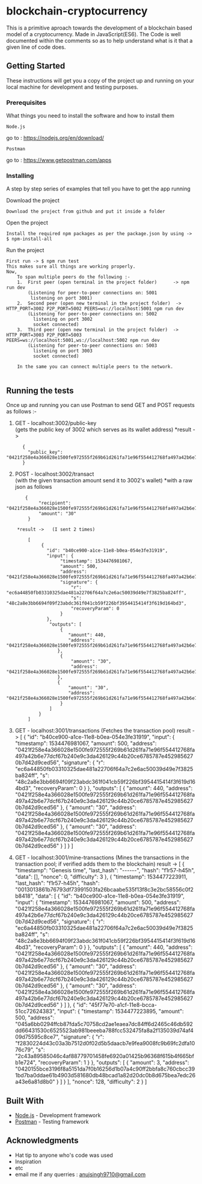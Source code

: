 # blockchain-cryptocurrency

This is a primitive aproach towards the development of a blockchain based model of a cryptocurrency.
Made in JavaScript(ES6).
The Code is well documented within the comments so as to help understand what is it that a given line of code does.

## Getting Started

These instructions will get you a copy of the project up and running on your local machine for development and testing purposes.

### Prerequisites

What things you need to install the software and how to install them

```
Node.js
```
go to : https://nodejs.org/en/download/

```
Postman
```
go to : https://www.getpostman.com/apps

### Installing

A step by step series of examples that tell you have to get the app running

Download the project

```
Download the project from github and put it inside a folder
```

Open the project

```
Install the required npm packages as per the package.json by using -> $ npm-install-all
```

Run the project

```
First run -> $ npm run test
This makes sure all things are working properly.
Now,
    To span multiple peers do the following :-
    1.  First peer (open terminal in the project folder)      -> npm run dev
        (Listening for peer-to-peer connections on: 5001
         listening on port 3001)
    2.  Second peer (open new terminal in the project folder)  -> HTTP_PORT=3002 P2P_PORT=5002 PEERS=ws://localhost:5001 npm run dev
        (Listening for peer-to-peer connections on: 5002
          listening on port 3002
          socket connected)
    3.  Third peer (open new terminal in the project folder)  -> HTTP_PORT=3003 P2P_PORT=5003 PEERS=ws://localhost:5001,ws://localhost:5002 npm run dev
        (Listening for peer-to-peer connections on: 5003
          listening on port 3003
          socket connected)
          
    In the same you can connect multiple peers to the network.
    
```

## Running the tests

  Once up and running you can use Postman to send GET and POST requests as follows :-
  1.  GET - localhost:3002/public-key       
  	(gets the public key of 3002 which serves as its wallet address)
      	*result -> 
```	
      {
        "public_key": "0421f258e4a366028e1500fe972555f269b61d261fa71e96f554412768fa497a42b6e77dcf67b240e9c3da426129c44b20ce6785787e4529856270b7d42d9ced56"
      }
```      
  2.  POST -  localhost:3002/transact       
  	(with the given transaction amount send it to 3002's wallet)
       *with a raw json as follows
```      
       {
	        "recipient": "0421f258e4a366028e1500fe972555f269b61d261fa71e96f554412768fa497a42b6e77dcf67b240e9c3da426129c44b20ce6785787e4529856270b7d42d9ced56",
	        "amount": "30"
        }
```	
        
        *result ->   (I sent 2 times)
```	
        [
             {
               "id": "b40ce900-a1ce-11e8-b0ea-054e3fe31919",
               "input": {
                    "timestamp": 1534476981067,
                    "amount": 500,
                    "address": "0421f258e4a366028e1500fe972555f269b61d261fa71e96f554412768fa497a42b6e77dcf67b240e9c3da426129c44b20ce6785787e4529856270b7d42d9ced56",
                    "signature": {
                        "r": "ec6a44850fb03310325dae481a22706f64a7c2e6ac50039d49e7f3825ba824ff",
                        "s": "48c2a8e3bb6694f09f23abdc361f041cb59f226bf3954415414f3f619d164bd3",
                        "recoveryParam": 0
                    }
               },
                "outputs": [
                    {
                       "amount": 440,
                       "address": "0421f258e4a366028e1500fe972555f269b61d261fa71e96f554412768fa497a42b6e77dcf67b240e9c3da426129c44b20ce6785787e4529856270b7d42d9ced56"
                   },
                    {
                        "amount": "30",
                        "address": "0421f258e4a366028e1500fe972555f269b61d261fa71e96f554412768fa497a42b6e77dcf67b240e9c3da426129c44b20ce6785787e4529856270b7d42d9ced56"
                   },
                   {
                       "amount": "30",
                       "address": "0421f258e4a366028e1500fe972555f269b61d261fa71e96f554412768fa497a42b6e77dcf67b240e9c3da426129c44b20ce6785787e4529856270b7d42d9ced56"
                    }
                ]
            }
        ]
```	
        
  3.  GET - localhost:3001/transactions         (Fetches the transaction pool)
      result ->
      [
            {
                "id": "b40ce900-a1ce-11e8-b0ea-054e3fe31919",
                "input": {
                    "timestamp": 1534476981067,
                    "amount": 500,
                    "address": "0421f258e4a366028e1500fe972555f269b61d261fa71e96f554412768fa497a42b6e77dcf67b240e9c3da426129c44b20ce6785787e4529856270b7d42d9ced56",
                    "signature": {
                        "r": "ec6a44850fb03310325dae481a22706f64a7c2e6ac50039d49e7f3825ba824ff",
                        "s": "48c2a8e3bb6694f09f23abdc361f041cb59f226bf3954415414f3f619d164bd3",
                        "recoveryParam": 0
                    }
                },
                "outputs": [
                    {
                        "amount": 440,
                        "address": "0421f258e4a366028e1500fe972555f269b61d261fa71e96f554412768fa497a42b6e77dcf67b240e9c3da426129c44b20ce6785787e4529856270b7d42d9ced56"
                    },
                    {
                        "amount": "30",
                        "address": "0421f258e4a366028e1500fe972555f269b61d261fa71e96f554412768fa497a42b6e77dcf67b240e9c3da426129c44b20ce6785787e4529856270b7d42d9ced56"
                    },
                    {
                        "amount": "30",
                        "address": "0421f258e4a366028e1500fe972555f269b61d261fa71e96f554412768fa497a42b6e77dcf67b240e9c3da426129c44b20ce6785787e4529856270b7d42d9ced56"
                    }
                ]
            }
        ]

  4.  GET - localhost:3001/mine-transactions         (Mines the transactions in the transaction pool; if verified adds them to the blockchain)
      result ->
      [
            {
                "timestamp": "Genesis time",
                "last_hash": "------",
                "hash": "f1r57-h45h",
                "data": [],
                "nonce": 0,
                "difficulty": 3
            },
            {
                "timestamp": 1534477223911,
                "last_hash": "f1r57-h45h",
                "hash": "0013013861b76793df73991503fa26bcaabe535f13f8c3e2bc58556c0f2b8418",
                "data": [
                    {
                        "id": "b40ce900-a1ce-11e8-b0ea-054e3fe31919",
                        "input": {
                            "timestamp": 1534476981067,
                            "amount": 500,
                            "address": "0421f258e4a366028e1500fe972555f269b61d261fa71e96f554412768fa497a42b6e77dcf67b240e9c3da426129c44b20ce6785787e4529856270b7d42d9ced56",
                            "signature": {
                                "r": "ec6a44850fb03310325dae481a22706f64a7c2e6ac50039d49e7f3825ba824ff",
                                "s": "48c2a8e3bb6694f09f23abdc361f041cb59f226bf3954415414f3f619d164bd3",
                                "recoveryParam": 0
                            }
                        },
                        "outputs": [
                            {
                                "amount": 440,
                                "address": "0421f258e4a366028e1500fe972555f269b61d261fa71e96f554412768fa497a42b6e77dcf67b240e9c3da426129c44b20ce6785787e4529856270b7d42d9ced56"
                            },
                            {
                                "amount": "30",
                                "address": "0421f258e4a366028e1500fe972555f269b61d261fa71e96f554412768fa497a42b6e77dcf67b240e9c3da426129c44b20ce6785787e4529856270b7d42d9ced56"
                            },
                            {
                                "amount": "30",
                                "address": "0421f258e4a366028e1500fe972555f269b61d261fa71e96f554412768fa497a42b6e77dcf67b240e9c3da426129c44b20ce6785787e4529856270b7d42d9ced56"
                            }
                        ]
                    },
                    {
                        "id": "45f77e70-a1cf-11e8-bcca-51cc72624383",
                        "input": {
                            "timestamp": 1534477223895,
                            "amount": 500,
                            "address": "045a6bb0294ffcb87fda5c70758cd2ae1eaea7dc84ff6d2465c46db592dd66431530c6525523ab981beeeba788fcc532475fa8a2f135039d74af409d75595c8ce7",
                            "signature": {
                                "r": "f2830224d43c03a3b7512d0f02d5b5daacb7e9fea9008fc9b69fc2dfa1076c79",
                                "s": "2c43a89585046c4af88779701458fe6920a01425b96368f615b4f665bfb1e724",
                                "recoveryParam": 1
                            }
                        },
                        "outputs": [
                            {
                                "amount": 3,
                                "address": "0420155bce3196f8a5151da7f0b16256d1b07a4c90ff2bbfa8c760cbcc391bd7ba0ddae61b4903d581680db48bcad1a82d20dc0b8d675bea7edc26a43e6a81d8b0"
                            }
                        ]
                    }
                ],
                "nonce": 128,
                "difficulty": 2
            }
        ]
        
## Built With

* [Node.js](https://nodejs.org/) - Development framework
* [Postman](https://www.getpostman.com/) - Testing framework

## Acknowledgments

* Hat tip to anyone who's code was used
* Inspiration
* etc
* email me if any querries : anujsingh9710@gmail.com
